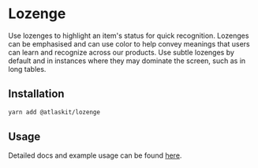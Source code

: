 # Lozenge

Use lozenges to highlight an item's status for quick recognition. Lozenges can
be emphasised and can use color to help convey meanings that users can learn
and recognize across our products. Use subtle lozenges by default and in
instances where they may dominate the screen, such as in long tables.

## Installation

```sh
yarn add @atlaskit/lozenge
```

## Usage

Detailed docs and example usage can be found [here](https://atlaskit.atlassian.com/packages/core/lozenge).
